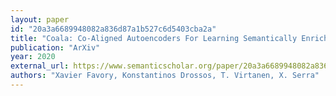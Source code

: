 ```yaml
---
layout: paper
id: "20a3a6689948082a836d87a1b527c6d5403cba2a"
title: "Coala: Co-Aligned Autoencoders For Learning Semantically Enriched Audio Representations"
publication: "ArXiv"
year: 2020
external_url: https://www.semanticscholar.org/paper/20a3a6689948082a836d87a1b527c6d5403cba2a
authors: "Xavier Favory, Konstantinos Drossos, T. Virtanen, X. Serra"
---
```

